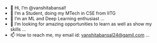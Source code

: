 - 👋 Hi, I’m @vanshitabansal!
- 👀 I’m a Student, doing my MTech in CSE from IITG 
- 🌱 I’m an ML and Deep Learning enthusiast ...
- 💞️ I’m looking for amazing opportunities to learn as well as show my skills ...
- 📫 How to reach me, my email id: vanshitabansal24@gamil.com ...

<!---
vanshitabansal/vanshitabansal is a ✨ special ✨ repository because its `README.md` (this file) appears on your GitHub profile.
You can click the Preview link to take a look at your changes.
--->
